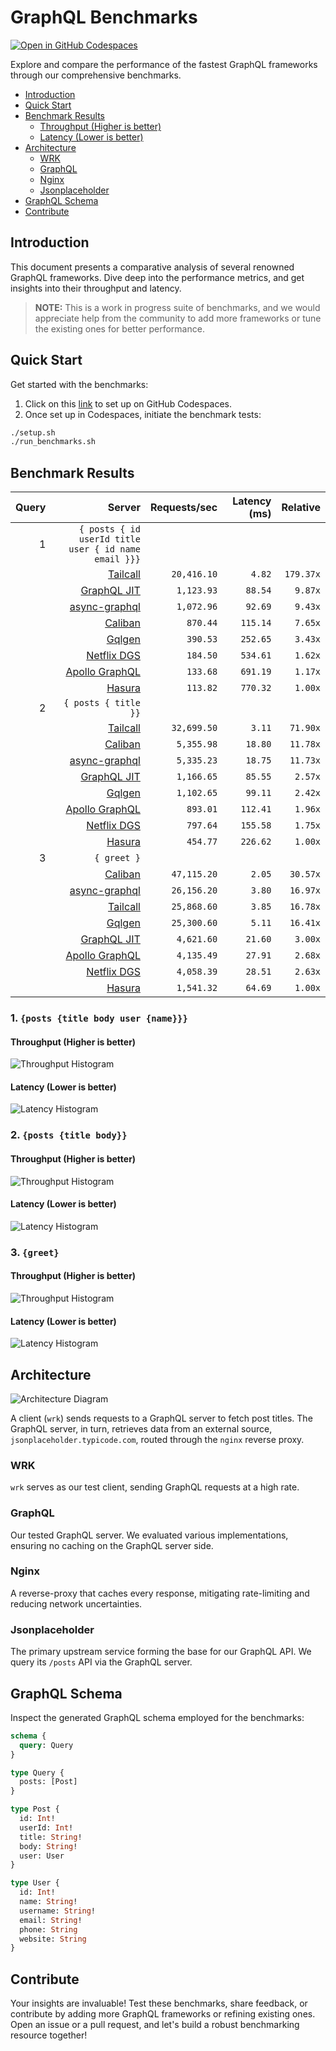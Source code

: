 # GraphQL Benchmarks <!-- omit from toc -->

[![Open in GitHub Codespaces](https://github.com/codespaces/badge.svg)](https://codespaces.new/tailcallhq/graphql-benchmarks)

Explore and compare the performance of the fastest GraphQL frameworks through our comprehensive benchmarks.

- [Introduction](#introduction)
- [Quick Start](#quick-start)
- [Benchmark Results](#benchmark-results)
  - [Throughput (Higher is better)](#throughput-higher-is-better)
  - [Latency (Lower is better)](#latency-lower-is-better)
- [Architecture](#architecture)
  - [WRK](#wrk)
  - [GraphQL](#graphql)
  - [Nginx](#nginx)
  - [Jsonplaceholder](#jsonplaceholder)
- [GraphQL Schema](#graphql-schema)
- [Contribute](#contribute)

[Tailcall]: https://github.com/tailcallhq/tailcall
[Gqlgen]: https://github.com/99designs/gqlgen
[Apollo GraphQL]: https://github.com/apollographql/apollo-server
[Netflix DGS]: https://github.com/netflix/dgs-framework
[Caliban]: https://github.com/ghostdogpr/caliban
[async-graphql]: https://github.com/async-graphql/async-graphql
[Hasura]: https://github.com/hasura/graphql-engine
[GraphQL JIT]: https://github.com/zalando-incubator/graphql-jit

## Introduction

This document presents a comparative analysis of several renowned GraphQL frameworks. Dive deep into the performance metrics, and get insights into their throughput and latency.

> **NOTE:** This is a work in progress suite of benchmarks, and we would appreciate help from the community to add more frameworks or tune the existing ones for better performance.

## Quick Start

Get started with the benchmarks:

1. Click on this [link](https://codespaces.new/tailcallhq/graphql-benchmarks) to set up on GitHub Codespaces.
2. Once set up in Codespaces, initiate the benchmark tests:

```bash
./setup.sh
./run_benchmarks.sh
```

## Benchmark Results

<!-- PERFORMANCE_RESULTS_START -->

| Query | Server | Requests/sec | Latency (ms) | Relative |
|-------:|--------:|--------------:|--------------:|---------:|
| 1 | `{ posts { id userId title user { id name email }}}` |
|| [Tailcall] | `20,416.10` | `4.82` | `179.37x` |
|| [GraphQL JIT] | `1,123.93` | `88.54` | `9.87x` |
|| [async-graphql] | `1,072.96` | `92.69` | `9.43x` |
|| [Caliban] | `870.44` | `115.14` | `7.65x` |
|| [Gqlgen] | `390.53` | `252.65` | `3.43x` |
|| [Netflix DGS] | `184.50` | `534.61` | `1.62x` |
|| [Apollo GraphQL] | `133.68` | `691.19` | `1.17x` |
|| [Hasura] | `113.82` | `770.32` | `1.00x` |
| 2 | `{ posts { title }}` |
|| [Tailcall] | `32,699.50` | `3.11` | `71.90x` |
|| [Caliban] | `5,355.98` | `18.80` | `11.78x` |
|| [async-graphql] | `5,335.23` | `18.75` | `11.73x` |
|| [GraphQL JIT] | `1,166.65` | `85.55` | `2.57x` |
|| [Gqlgen] | `1,102.65` | `99.11` | `2.42x` |
|| [Apollo GraphQL] | `893.01` | `112.41` | `1.96x` |
|| [Netflix DGS] | `797.64` | `155.58` | `1.75x` |
|| [Hasura] | `454.77` | `226.62` | `1.00x` |
| 3 | `{ greet }` |
|| [Caliban] | `47,115.20` | `2.05` | `30.57x` |
|| [async-graphql] | `26,156.20` | `3.80` | `16.97x` |
|| [Tailcall] | `25,868.60` | `3.85` | `16.78x` |
|| [Gqlgen] | `25,300.60` | `5.11` | `16.41x` |
|| [GraphQL JIT] | `4,621.60` | `21.60` | `3.00x` |
|| [Apollo GraphQL] | `4,135.49` | `27.91` | `2.68x` |
|| [Netflix DGS] | `4,058.39` | `28.51` | `2.63x` |
|| [Hasura] | `1,541.32` | `64.69` | `1.00x` |

<!-- PERFORMANCE_RESULTS_END -->



### 1. `{posts {title body user {name}}}`
#### Throughput (Higher is better)

![Throughput Histogram](assets/req_sec_histogram1.png)

#### Latency (Lower is better)

![Latency Histogram](assets/latency_histogram1.png)

### 2. `{posts {title body}}`
#### Throughput (Higher is better)

![Throughput Histogram](assets/req_sec_histogram2.png)

#### Latency (Lower is better)

![Latency Histogram](assets/latency_histogram2.png)

### 3. `{greet}`
#### Throughput (Higher is better)

![Throughput Histogram](assets/req_sec_histogram3.png)

#### Latency (Lower is better)

![Latency Histogram](assets/latency_histogram3.png)

## Architecture

![Architecture Diagram](assets/architecture.png)

A client (`wrk`) sends requests to a GraphQL server to fetch post titles. The GraphQL server, in turn, retrieves data from an external source, `jsonplaceholder.typicode.com`, routed through the `nginx` reverse proxy.

### WRK

`wrk` serves as our test client, sending GraphQL requests at a high rate.

### GraphQL

Our tested GraphQL server. We evaluated various implementations, ensuring no caching on the GraphQL server side.

### Nginx

A reverse-proxy that caches every response, mitigating rate-limiting and reducing network uncertainties.

### Jsonplaceholder

The primary upstream service forming the base for our GraphQL API. We query its `/posts` API via the GraphQL server.

## GraphQL Schema

Inspect the generated GraphQL schema employed for the benchmarks:

```graphql
schema {
  query: Query
}

type Query {
  posts: [Post]
}

type Post {
  id: Int!
  userId: Int!
  title: String!
  body: String!
  user: User
}

type User {
  id: Int!
  name: String!
  username: String!
  email: String!
  phone: String
  website: String
}
```

## Contribute

Your insights are invaluable! Test these benchmarks, share feedback, or contribute by adding more GraphQL frameworks or refining existing ones. Open an issue or a pull request, and let's build a robust benchmarking resource together!
